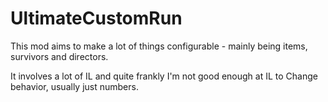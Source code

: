 # UltimateCustomRun

This mod aims to make a lot of things configurable - mainly being items, survivors and directors.

It involves a lot of IL and quite frankly I'm not good enough at IL to Change behavior, usually just numbers.
